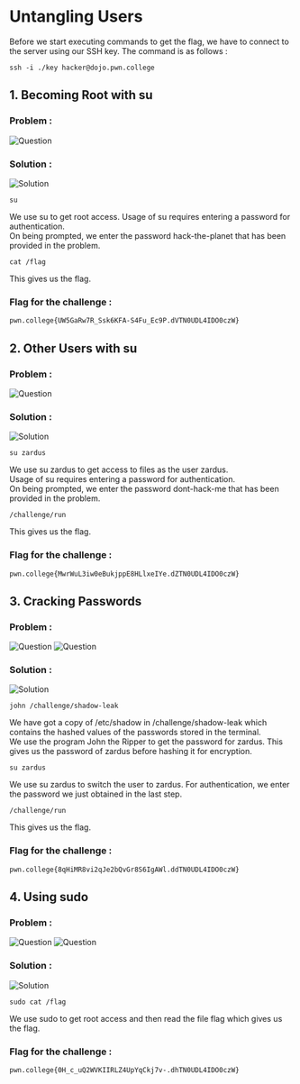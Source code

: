 # Untangling Users
Before we start executing commands to get the flag, we have to connect to the server using our SSH key. 
The command is as follows : 
```
ssh -i ./key hacker@dojo.pwn.college
```
## 1. Becoming Root with su
### Problem : 
![Question](https://media.discordapp.net/attachments/858349899401658398/1295108362295447674/image.png?ex=670d7327&is=670c21a7&hm=05cf923ca497c56992dedfd29bec04e3d0301f86e71b8d2d2360258377fc7c08&=&format=webp&quality=lossless&width=1007&height=593)
### Solution : 
![Solution](https://media.discordapp.net/attachments/858349899401658398/1295108477215047770/image.png?ex=670d7342&is=670c21c2&hm=a1fcd632074a03dec93cc26271032c0b313bfc4f15abbf190b2a734c49800e7d&=&format=webp&quality=lossless&width=1175&height=592)
```
su
```
We use su to get root access. Usage of su requires entering a password for authentication.  
On being prompted, we enter the password hack-the-planet that has been provided in the problem.
```
cat /flag
```
This gives us the flag.
### Flag for the challenge : 
```
pwn.college{UW5GaRw7R_Ssk6KFA-S4Fu_Ec9P.dVTN0UDL4IDO0czW}
```

## 2. Other Users with su
### Problem : 
![Question](https://media.discordapp.net/attachments/858349899401658398/1295109178834292837/image.png?ex=670d73ea&is=670c226a&hm=2fb94662f3c12d1d7822476905680218a8caeb3348aecfc763b3c6287aa3750e&=&format=webp&quality=lossless&width=1440&height=285)
### Solution : 
![Solution](https://media.discordapp.net/attachments/858349899401658398/1295109804548952146/image.png?ex=670d747f&is=670c22ff&hm=843a371f835b4f0ba97fe23201339d918f34fe0302ca96f11493bbf133492bc8&=&format=webp&quality=lossless&width=1312&height=593)
```
su zardus
```
We use su zardus to get access to files as the user zardus.   
Usage of su requires entering a password for authentication.  
On being prompted, we enter the password dont-hack-me that has been provided in the problem.
```
/challenge/run
```
This gives us the flag.
### Flag for the challenge : 
```
pwn.college{MwrWuL3iw0eBukjppE8HLlxeIYe.dZTN0UDL4IDO0czW}
```

## 3. Cracking Passwords
### Problem : 
![Question](https://media.discordapp.net/attachments/858349899401658398/1295110333723049995/image.png?ex=670d74fd&is=670c237d&hm=16d1628f41eabaa4e085532a9fcef0e1155a54402881cd00566e49e9c9a82df1&=&format=webp&quality=lossless&width=957&height=593)
![Question](https://media.discordapp.net/attachments/858349899401658398/1295110449070870611/image.png?ex=670d7519&is=670c2399&hm=71286cbea273e45535566e5039afd388c59bc75d500073c127bfc6a0156ecd0c&=&format=webp&quality=lossless&width=903&height=593)
### Solution : 
![Solution](https://media.discordapp.net/attachments/858349899401658398/1295110988072484996/image.png?ex=670d7599&is=670c2419&hm=d1211d6f667b673998b321bd6ae9b6515f66524282b10fd5416c9d6860afdeb9&=&format=webp&quality=lossless&width=1172&height=593)
```
john /challenge/shadow-leak
```
We have got a copy of /etc/shadow in /challenge/shadow-leak which contains the hashed values of the passwords stored in the terminal.  
We use the program John the Ripper to get the password for zardus. This gives us the password of zardus before hashing it for encryption.   
```
su zardus
```
We use su zardus to switch the user to zardus. For authentication, we enter the password we just obtained in the last step.
```
/challenge/run
```
This gives us the flag.
### Flag for the challenge : 
```
pwn.college{8qHiMR8vi2qJe2bQvGr8S6IgAWl.ddTN0UDL4IDO0czW}
```

##  4. Using sudo
### Problem : 
![Question](https://media.discordapp.net/attachments/858349899401658398/1295112050292297848/image.png?ex=670d7696&is=670c2516&hm=e778ae241f96581e8b74554dfe97b386190d99591ec44f3b166acb87c238db87&=&format=webp&quality=lossless&width=1343&height=593)
![Question](https://media.discordapp.net/attachments/858349899401658398/1295112118429028403/image.png?ex=670d76a7&is=670c2527&hm=0a8eeed9fd0495b59aba769d60a2de08beed695dc9cfeb4871de223581f291fa&=&format=webp&quality=lossless&width=1440&height=386)
### Solution : 
![Solution](https://media.discordapp.net/attachments/858349899401658398/1295113520417083402/image.png?ex=670d77f5&is=670c2675&hm=bc655bbdb7b214f4b04da951f0cb07ceea0351dda3c5a01bcb6de73c042f076b&=&format=webp&quality=lossless&width=1178&height=592)
```
sudo cat /flag
```
We use sudo to get root access and then read the file flag which gives us the flag.
### Flag for the challenge : 
```
pwn.college{0H_c_uQ2WVKIIRLZ4UpYqCkj7v-.dhTN0UDL4IDO0czW}
```
